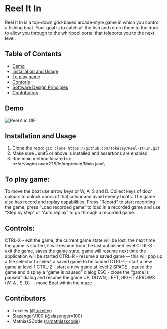 # Reel It In

Reel It In is a top-down grid-based arcade-style game in which you control a fishing boat. Your goal is to catch all the fish and return them to the dock to allow you through to the whirlpool portal that teleports you to the next level. 

## Table of Contents
- [Demo](#demo)
- [Installation and Usage](#installation-and-usage)
- [To play game](#to-play-game)
- [Contorls](#controls)
- [Software Design Principles](#software-design-principles)
- [Contributors](#contributors)

## Demo
![Reel it in GIF](demo.gif)

## Installation and Usage

1. Clone the repo: `git clone https://github.com/Tokeley/Reel-It-In.git`
2. Make sure Junit5 or above is installed and assertions are enabled
3. Run main method located in: nz/ac/wgtn/swen225/lc/app/main/Main.java\

## To play game:
To move the boat use arrow keys or W, A, S and D. Collect keys of door colours to unlock doors of that colour and avoid enemy boats. The game also has record and replay capabilities. Press “Record” to start recording the game, press “Load recorded game” to load in a recorded game and use “Step by step” or “Auto replay” to go through a recorded game. 

## Controls:
CTRL-X  - exit the game, the current game state will be lost, the next time the game is started, it will resume from the last unfinished level
CTRL-S  - exit the game, saves the game state, game will resume next time the application will be started
CTRL-R  - resume a saved game -- this will pop up a file selector to select a saved game to be loaded
CTRL-1 - start a new game at level 1
CTRL-2 - start a new game at level 2
SPACE - pause the game and display a “game is paused” dialog
ESC - close the “game is paused” dialog and resume the game
UP, DOWN, LEFT, RIGHT ARROWS (W, A , S, D)  -- move Boat within the maze

## Contributors

- Tokeley ([@tokeley](https://github.com/tokeley))
- SlazengerV100 ([@slazengerv100](https://github.com/slazengerv100))
- MathiasSCode ([@mathiasscode](https://github.com/mathiasscode))


